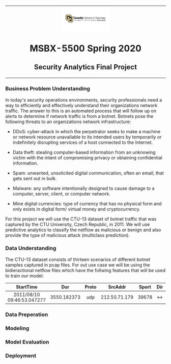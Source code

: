 <table align="center"><tr><td align="center" width="9999">

<img src="/images/Leeds Logo.jpg" align="center" width="150" alt="Project icon">

# MSBX-5500 Spring 2020 

## Security Analytics Final Project
</td></tr></table>


### Business Problem Understanding

In today's security operations environments, security professionals need a way to efficiently and effectively understand their organizations network traffic. The answer to this is an automated process that will follow up on alerts to determine if network traffic is from a botnet. Botnets pose the following threats to an organizations network infrastructure:

  * DDoS: cyber-attack in which the perpetrator seeks to make a machine or network resource unavailable to its intended users by temporarily or indefinitely disrupting services of a host connected to the Internet.
  
  * Data theft: stealing computer-based information from an unknowing victim with the intent of compromising privacy or obtaining confidential information.
  
  * Spam: unwanted, unsolicited digital communication, often an email, that gets sent out in bulk.
  
  * Malware: any software intentionally designed to cause damage to a computer, server, client, or computer network.
  
  * Mine digital currencies: type of currency that has no physical form and only exists in digital form/ virtual money and cryptocurrency.

For this project we will use the CTU-13 dataset of botnet traffic that was captured by the CTU University, Czech Republic, in 2011. We will use predictive analytics to classify the netflow as malicious or benign and also provide the type of malicious attack (multiclass prediction).

### Data Understanding

The CTU-13 dataset consists of thirteen scenarios of different botnet samples captured in pcap files. For out use case we will be using the bidieractional netflow files which have the follwing features that will be used to train our model:

| StartTime | Dur | Proto | SrcAddr | Sport | Dir | DstAddr | Dport | State | sTos | dTos | TotPkts | TotBytes | SrcBytes | Label |
| :---: | :---: | :---: | :---: | :---: | :---: | :---: | :---: | :---: | :---: | :---: | :---: | :---: | :---: | :---: | 
| 2011/08/10 09:46:53.047277 | 3550.182373 | udp | 212.50.71.179 | 39678 | <-> | 147.32.84.229 | 13363 | CON | 0 | 0 | 12 | 875 | 473 | flow=Background-UDP-Established |

### Data Preperation

### Modeling

### Model Evaluation
  
### Deployment

